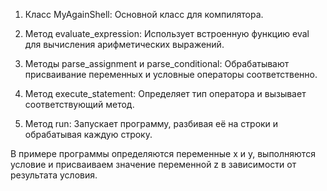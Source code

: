 1. Класс MyAgainShell: Основной класс для компилятора.

2. Метод evaluate_expression: Использует встроенную функцию eval для вычисления арифметических выражений.

3. Методы parse_assignment и parse_conditional: Обрабатывают присваивание переменных и условные операторы соответственно.

4. Метод execute_statement: Определяет тип оператора и вызывает соответствующий метод.

5. Метод run: Запускает программу, разбивая её на строки и обрабатывая каждую строку.

В примере программы определяются переменные x и y, выполняются условие и присваиваем значение переменной z в зависимости от результата условия.
